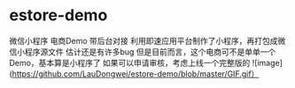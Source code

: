 # estore-demo
微信小程序 电商Demo 带后台对接 
利用即速应用平台制作了小程序，再打包成微信小程序源文件
估计还是有许多bug 但是目前而言，这个电商可不是单单一个Demo，基本算是小程序了 
如果可以申请审核，考虑上线一个完整版的
![image](https://github.com/LauDongwei/estore-demo/blob/master/GIF.gif）
